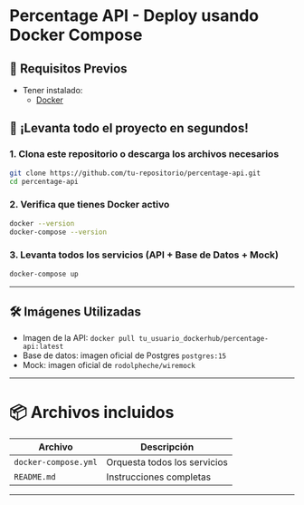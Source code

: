 # Percentage API - Deploy usando Docker Compose

## 🐳 Requisitos Previos

- Tener instalado:
  - [Docker](https://docs.docker.com/get-docker/)

## 🚀 ¡Levanta todo el proyecto en segundos!

### 1. Clona este repositorio o descarga los archivos necesarios

```bash
git clone https://github.com/tu-repositorio/percentage-api.git
cd percentage-api
```

### 2. Verifica que tienes Docker activo

```bash
docker --version
docker-compose --version
```

### 3. Levanta todos los servicios (API + Base de Datos + Mock)

```bash
docker-compose up
```

---

## 🛠️ Imágenes Utilizadas

- Imagen de la API: `docker pull tu_usuario_dockerhub/percentage-api:latest`
- Base de datos: imagen oficial de Postgres `postgres:15`
- Mock: imagen oficial de `rodolpheche/wiremock`

---

# 📦 Archivos incluidos

| Archivo              | Descripción                  |
| -------------------- | ---------------------------- |
| `docker-compose.yml` | Orquesta todos los servicios |
| `README.md`          | Instrucciones completas      |

---
